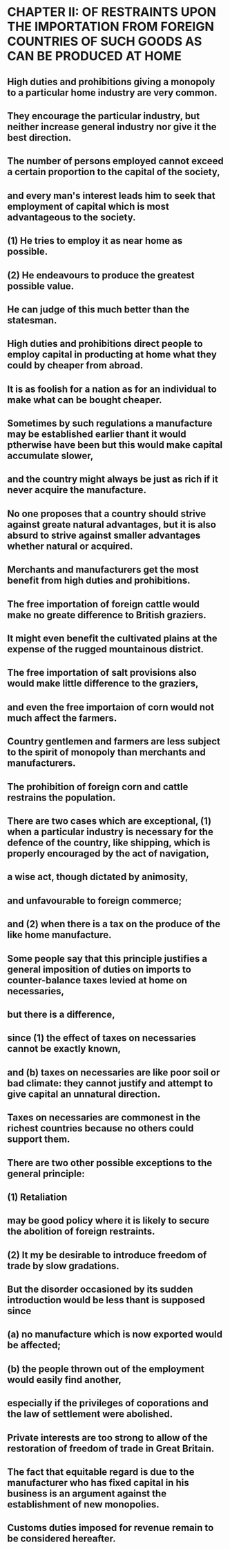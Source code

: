 # CHAPTER II: OF RESTRAINTS UPON THE IMPORTATION FROM FOREIGN COUNTRIES OF SUCH GOODS AS CAN BE PRODUCED AT HOME

## High duties and prohibitions giving a monopoly to a particular home industry are very common.
## They encourage the particular industry, but neither increase general industry nor give it the best direction.
## The number of persons employed cannot exceed a certain proportion to the capital of the society,
## and every man's interest leads him to seek that employment of capital which is most advantageous to the society.
## (1) He tries to employ it as near home as possible.
## (2) He endeavours to produce the greatest possible value.
## He can judge of this much better than the statesman.
## High duties and prohibitions direct people to employ capital in producting at home what they could by cheaper from abroad.
## It is as foolish for a nation as for an individual to make what can be bought cheaper.
## Sometimes by such regulations a manufacture may be established earlier thant it would ptherwise have been but this would make capital accumulate slower,
## and the country might always be just as rich if it never acquire the manufacture.
## No one proposes that a country should strive against greate natural advantages, but it is also absurd to strive against smaller advantages whether natural or acquired.
## Merchants and manufacturers get the most benefit from high duties and prohibitions.
## The free importation of foreign cattle would make no greate difference to British graziers.
## It might even benefit the cultivated plains at the expense of the rugged mountainous district.
## The free importation of salt provisions also would make little difference to the graziers,
## and even the free importaion of corn would not much affect the farmers.
## Country gentlemen and farmers are less subject to the spirit of monopoly than merchants and manufacturers.
## The prohibition of foreign corn and cattle restrains the population.
## There are two cases which are exceptional, (1) when a particular industry is necessary for the defence of the country, like shipping, which is properly encouraged by the act of navigation,
## a wise act, though dictated by animosity,
## and unfavourable to foreign commerce;
## and (2) when there is a tax on the produce of the like home manufacture.
## Some people say that this principle justifies a general imposition of duties on imports to counter-balance taxes levied at home on necessaries,
## but there is a difference,
## since (1) the effect of taxes on necessaries cannot be exactly known,
## and (b) taxes on necessaries are like poor soil or bad climate: they cannot justify and attempt to give capital an unnatural direction.
## Taxes on necessaries are commonest in the richest countries because no others could support them.
## There are two other possible exceptions to the general principle:
## (1) Retaliation
## may be good policy where it is likely to secure the abolition of foreign restraints.
## (2) It my be desirable to introduce freedom of trade by slow gradations.
## But the disorder occasioned by its sudden introduction would be less thant is supposed since
## (a) no manufacture which is now exported would be affected;
## (b) the people thrown out of the employment would easily find another,
## especially if the privileges of coporations and the law of settlement were abolished.
## Private interests are too strong to allow of the restoration of freedom of trade in Great Britain.
## The fact that equitable regard is due to the manufacturer who has fixed capital in his business is an argument against the establishment of new monopolies.
## Customs duties imposed for revenue remain to be considered hereafter.
